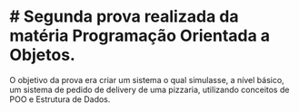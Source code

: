 # # Segunda prova realizada da matéria Programação Orientada a Objetos.

O objetivo da prova era criar um sistema o qual simulasse, a nível básico, um sistema de pedido de delivery de uma pizzaria, utilizando
conceitos de POO e Estrutura de Dados.

